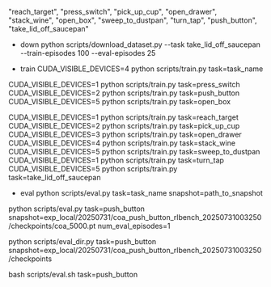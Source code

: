 "reach_target",
"press_switch",
"pick_up_cup",
"open_drawer",
"stack_wine",
"open_box",
"sweep_to_dustpan",
"turn_tap",
"push_button",
"take_lid_off_saucepan"

* down
python scripts/download_dataset.py --task take_lid_off_saucepan --train-episodes 100 --eval-episodes 25

* train
CUDA_VISIBLE_DEVICES=4 python scripts/train.py task=task_name 

CUDA_VISIBLE_DEVICES=1 python scripts/train.py task=press_switch
CUDA_VISIBLE_DEVICES=2 python scripts/train.py task=push_button
CUDA_VISIBLE_DEVICES=5 python scripts/train.py task=open_box

CUDA_VISIBLE_DEVICES=1 python scripts/train.py task=reach_target
CUDA_VISIBLE_DEVICES=2 python scripts/train.py task=pick_up_cup
CUDA_VISIBLE_DEVICES=3 python scripts/train.py task=open_drawer
CUDA_VISIBLE_DEVICES=4 python scripts/train.py task=stack_wine
CUDA_VISIBLE_DEVICES=5 python scripts/train.py task=sweep_to_dustpan
CUDA_VISIBLE_DEVICES=1 python scripts/train.py task=turn_tap
CUDA_VISIBLE_DEVICES=5 python scripts/train.py task=take_lid_off_saucepan


* eval
python scripts/eval.py task=task_name snapshot=path_to_snapshot

python scripts/eval.py task=push_button snapshot=exp_local/20250731/coa_push_button_rlbench_20250731003250/checkpoints/coa_5000.pt num_eval_episodes=1

python scripts/eval_dir.py task=push_button snapshot=exp_local/20250731/coa_push_button_rlbench_20250731003250/checkpoints

bash scripts/eval.sh task=push_button